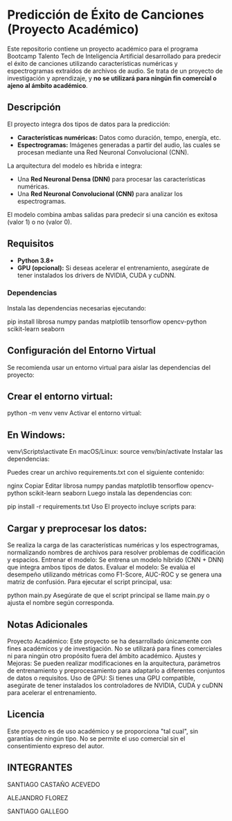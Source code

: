 # Predicción de Éxito de Canciones (Proyecto Académico)

Este repositorio contiene un proyecto académico para el programa Bootcamp Talento Tech de Inteligencia Artificial desarrollado para predecir el éxito de canciones utilizando características numéricas y espectrogramas extraídos de archivos de audio. Se trata de un proyecto de investigación y aprendizaje, y **no se utilizará para ningún fin comercial o ajeno al ámbito académico**.

## Descripción

El proyecto integra dos tipos de datos para la predicción:

- **Características numéricas:** Datos como duración, tempo, energía, etc.
- **Espectrogramas:** Imágenes generadas a partir del audio, las cuales se procesan mediante una Red Neuronal Convolucional (CNN).

La arquitectura del modelo es híbrida e integra:
- Una **Red Neuronal Densa (DNN)** para procesar las características numéricas.
- Una **Red Neuronal Convolucional (CNN)** para analizar los espectrogramas.

El modelo combina ambas salidas para predecir si una canción es exitosa (valor 1) o no (valor 0).

## Requisitos

- **Python 3.8+**
- **GPU (opcional):** Si deseas acelerar el entrenamiento, asegúrate de tener instalados los drivers de NVIDIA, CUDA y cuDNN.

### Dependencias

Instala las dependencias necesarias ejecutando:

pip install librosa numpy pandas matplotlib tensorflow opencv-python scikit-learn seaborn

## Configuración del Entorno Virtual
Se recomienda usar un entorno virtual para aislar las dependencias del proyecto:

## Crear el entorno virtual:

python -m venv venv
Activar el entorno virtual:

## En Windows:
venv\Scripts\activate
En macOS/Linux:
source venv/bin/activate
Instalar las dependencias:

Puedes crear un archivo requirements.txt con el siguiente contenido:

nginx
Copiar
Editar
librosa
numpy
pandas
matplotlib
tensorflow
opencv-python
scikit-learn
seaborn
Luego instala las dependencias con:

pip install -r requirements.txt
Uso
El proyecto incluye scripts para:

## Cargar y preprocesar los datos: 
Se realiza la carga de las características numéricas y los espectrogramas, normalizando nombres de archivos para resolver problemas de codificación y espacios.
Entrenar el modelo: Se entrena un modelo híbrido (CNN + DNN) que integra ambos tipos de datos.
Evaluar el modelo: Se evalúa el desempeño utilizando métricas como F1-Score, AUC-ROC y se genera una matriz de confusión.
Para ejecutar el script principal, usa:

python main.py
Asegúrate de que el script principal se llame main.py o ajusta el nombre según corresponda.

## Notas Adicionales
Proyecto Académico: Este proyecto se ha desarrollado únicamente con fines académicos y de investigación. No se utilizará para fines comerciales ni para ningún otro propósito fuera del ámbito académico.
Ajustes y Mejoras: Se pueden realizar modificaciones en la arquitectura, parámetros de entrenamiento y preprocesamiento para adaptarlo a diferentes conjuntos de datos o requisitos.
Uso de GPU: Si tienes una GPU compatible, asegúrate de tener instalados los controladores de NVIDIA, CUDA y cuDNN para acelerar el entrenamiento.

## Licencia
Este proyecto es de uso académico y se proporciona "tal cual", sin garantías de ningún tipo. No se permite el uso comercial sin el consentimiento expreso del autor.

## INTEGRANTES
SANTIAGO CASTAÑO ACEVEDO

ALEJANDRO FLOREZ

SANTIAGO GALLEGO
